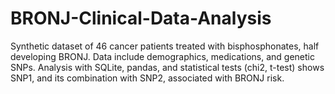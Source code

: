 # BRONJ-Clinical-Data-Analysis
Synthetic dataset of 46 cancer patients treated with bisphosphonates, half developing BRONJ. Data include demographics, medications, and genetic SNPs. Analysis with SQLite, pandas, and statistical tests (chi2, t-test) shows SNP1, and its combination with SNP2, associated with BRONJ risk.
